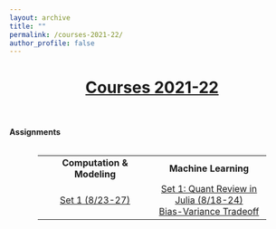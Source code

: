 ```yaml
---
layout: archive
title: ""
permalink: /courses-2021-22/
author_profile: false
---
```


# [<center>Courses 2021-22</center>](#top)

<div style="width:100%; max-width:800px; margin:auto"> 
    
<br><br><b>Assignments</b><br><br>

<center>
<table style="width:80%">
    <tr>
    <td width="50%"><center><b>Computation & Modeling</b></center></td>
    <td width="50%"><center><b>Machine Learning</b></center></td>
  </tr>
   <tr>
    <td width="50%"><center><a class="body" href="https://www.overleaf.com/read/xtxcrqwdgkvt" target="_blank">Set 1 (8/23-27)</a></center></td>
    <td width="50%"><center>
        <a class="body" href="https://www.overleaf.com/read/ngtwymgrzzyd" target="_blank">Set 1: Quant Review in Julia (8/18-24)</a>
        <br>
        <a class="body" href="https://photos.app.goo.gl/PbwEKx1y29dKvQk58" target="_blank">Bias-Variance Tradeoff</a>
        </center></td>
  </tr>
</table>
</center>
